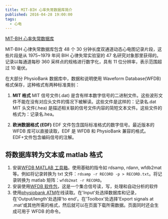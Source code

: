 ```yaml
---
title: MIT-BIH 心率失常数据库简介
published: 2016-04-28 19:00:00
tags:
  - 心电
---
```


[MIT-BIH 心率失常数据库](http://www.physionet.org/physiobank/database/mitdb/)

MIT-BIH 心律失常数据库包含 48 个 30 分钟长度双通道动态心电图记录片段，这些片段是从 1975~1979 年间 BIH 心律失常实验室的 47 名研究对象那里获得的。记录以每通道每秒 360 采样点的规格进行数字化，具有 11 位分辨率，表示范围超过 10 毫伏。

在大部分 PhysioBank 数据库中，数据和说明使用 Waveform Database(WFDB)格式保存，这种格式有两种标准类别：

1. **MIT 格式** MIT 信号文件(.dat) 是含有样本数字信号的二进制文件。这些波形文件不能在没有对应头文件的情况下被解读。这些文件是这样的：记录名.dat
   MIT 头文件(.hea) 是描述相关联的信号文件内容的简短文本文件。这些文件的格式为：记录名.hea。

2. **欧洲数据格式 (EDF)** EDF 文件包含国际标准格式的数字信号。最近版本的 WFDB 库可以直接读取，EDF 是 WFDB 和 PhysioBank 兼容的格式。
   EDF+文件包含编码信号的注解。

## 将数据库转为文本或 matlab 格式

1. 安装[WFDB MATLAB 工具箱](http://physionet.org/physiotools/matlab/wfdb-app-matlab/)。使用基础的指令如 rdsamp, rdann, wfdb2mat 等。例如将记录转换为 txt 文件：`rdsamp -r RECORD -p > RECORD.txt`。将记录转换为 matlab 矩阵：`wfdb2mat -r RECORD`。
2. 安装使用[WFDB 软件包](http://physionet.org/physiotools/wfdb.shtml)，这是一个集合信号读，写，处理和自动分析的软件
3. 使用[physiobank ATM](http://physionet.org/cgi-bin/atm/ATM)在线读取。在'Input'处选择数据库和记录，在'Output/length'处选择'to end'。在'Toolbox'处选择'Export signals at .mat'或其他所需的格式，然后就可以在页面下载所需数据。页面同时还会生成可用于 WFDB 的命令。
